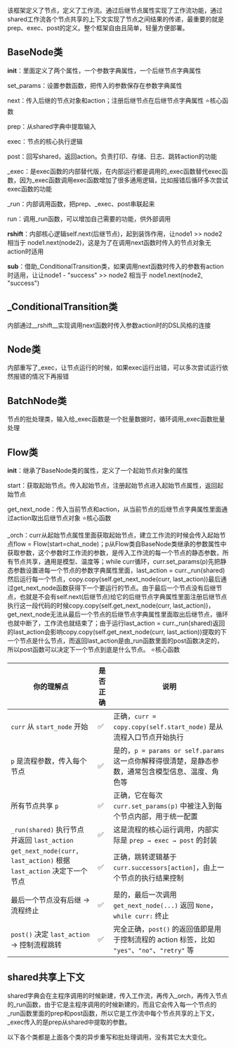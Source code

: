 该框架定义了节点，定义了工作流。通过后继节点属性实现了工作流功能，通过shared工作流各个节点共享的上下文实现了节点之间结果的传递，最重要的就是prep、exec、post的定义。整个框架自由且简单，轻量方便部署。

## BaseNode类
__init__：里面定义了两个属性，一个参数字典属性，一个后继节点字典属性

set_params：设置参数函数，把传入的参数保存在参数字典属性

next：传入后继的节点对象和action；注册后继节点在后继节点字典属性    ⭐核心函数

prep：从shared字典中提取输入

exec：节点的核心执行逻辑

post：回写shared，返回action。负责打印、存储、日志、跳转action的功能

_exec：是exec函数的内部替代版，在内部运行都是调用的_exec函数替代exec函数，因为_exec函数调用exec函数增加了很多通用逻辑，比如报错后循环多次尝试exec函数的功能

_run：内部调用函数，把prep、_exec、post串联起来

run：调用_run函数，可以增加自己需要的功能，供外部调用

__rshift__：内部核心逻辑self.next(后继节点)，起到装饰作用，让node1 >> node2 相当于 node1.next(node2)，这是为了在调用next函数时传入的节点对象无action时适用

__sub__：借助_ConditionalTransition类，如果调用next函数时传入的参数有action时适用，让让node1 - "success" >> node2 相当于 node1.next(node2, "success")

## _ConditionalTransition类
内部通过__rshift__实现调用next函数时传入参数action时的DSL风格的连接

## Node类
内部重写了_exec，让节点运行的时候，如果exec运行出错，可以多次尝试运行依然报错的情况下再报错

## BatchNode类
节点的批处理类，输入给_exec函数是一个批量数据时，循环调用_exec函数批量处理

## Flow类
__init__：继承了BaseNode类的属性，定义了一个起始节点对象的属性

start：获取起始节点。传入起始节点，注册起始节点进入起始节点属性，返回起始节点

get_next_node：传入当前节点和action，从当前节点的后继节点字典属性里面通过action取出后继节点对象    ⭐核心函数

_orch：curr从起始节点属性里面获取起始节点，建立工作流的时候会传入起始节点flow = Flow(start=chat_node)；p从Flow类自BaseNode类继承的参数属性中获取参数，这个参数时工作流的参数，是传入工作流的每一个节点的静态参数，所有节点共享，通用是模型、温度等；while curr循环，curr.set_params(p)先把静态参数设置进每一个节点的参数字典属性里面，last_action = curr._run(shared)然后运行每一个节点，copy.copy(self.get_next_node(curr, last_action))最后通过get_next_node函数获得下一个要运行的节点。由于最后一个节点没有后继节点，也就是不会有self.next(后继节点)给它的后继节点字典属性里面注册后继节点执行这一段代码的时候copy.copy(self.get_next_node(curr, last_action))，get_next_node无法从最后一个节点的后继节点字典属性里面取出后继节点，循环也就中断了，工作流也就结束了；由于运行last_action = curr._run(shared)返回的last_action会影响copy.copy(self.get_next_node(curr, last_action))提取的下一个节点是什么节点，而返回last_action是由_run函数里面的post函数决定的，所以post函数可以决定下一个节点到底是什么节点。    ⭐核心函数

| 你的理解点                                                         | 是否正确 | 说明                                                                                             |
| ------------------------------------------------------------------ | -------- | ------------------------------------------------------------------------------------------------ |
| `curr` 从 `start_node` 开始                                         | ✅      | 正确，`curr = copy.copy(self.start_node)` 是从流程入口节点开始执行                                  |
| `p` 是流程参数，传入每个节点                                          | ✅      | 是的，`p = params or self.params` 这一点你解释得很清楚，是静态参数，通常包含模型信息、温度、角色等     |
| 所有节点共享 `p`                                                     | ✅      | 正确，它在每次 `curr.set_params(p)` 中被注入到每个节点内部，用于统一配置                              |
| `_run(shared)` 执行节点并返回 `last_action`                          | ✅      | 这是流程的核心运行调用，内部实际是 `prep → exec → post` 的封装                                       |
| `get_next_node(curr, last_action)` 根据 `last_action` 决定下一个节点 | ✅      | 正确，跳转逻辑基于 `curr.successors[action]`，由上一个节点的执行结果控制                              |
| 最后一个节点没有后继 → 流程终止                                       | ✅      | 是的，最后一次调用 `get_next_node(...)` 返回 `None`，`while curr:` 终止                              |
| `post()` 决定 `last_action` → 控制流程跳转                           | ✅      | 完全正确，`post()` 的返回值即是用于控制流程的 action 标签，比如 `"yes"`、`"no"`、`"retry"` 等          |

## shared共享上下文
shared字典会在主程序调用的时候新建，传入工作流，再传入_orch，再传入节点的_run函数，由于它是主程序调用的时候新建的，而且它会传入每一个节点的_run函数里面的prep和post函数，所以它是工作流中每个节点共享的上下文，_exec传入的是prep从shared中提取的参数。

以下各个类都是上面各个类的异步重写和批处理调用，没有其它太大变化。
